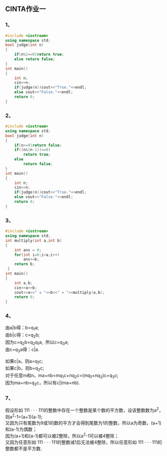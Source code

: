 ## CINTA作业一
### 1、
``` c++
#include <iostream>
using namespace std;
bool judge(int n)
{
	if(n%2==0)return true;
	else return false;
}
int main()
{
	int n;
	cin>>n;
	if(judge(n))cout<<"True."<<endl;
	else cout<<"False."<<endl;
	return 0;
}
```
### 2、
``` c++
#include <iostream>
using namespace std;
bool judge(int n)
{
	if(n<=0)return false;
	if((n&(n-1))==0)
		return true;
	else 
		return false;
}
int main()
{
	int n;
	cin>>n;
	if(judge(n))cout<<"True."<<endl;
	else cout<<"False."<<endl;
	return 0;
}
```
### 3、
``` c++
#include <iostream>
using namespace std;
int multiply(int a,int b)
{
	int ans = 0;
	for(int i=0;i<a;i++)
		ans+=b;
	return b;
 } 
int main()
{
	int a,b;
	cin>>a>>b;
	cout<<a<<" x "<<b<<" = "<<multiply(a,b);
	return 0;
}
```
### 4、
由a|b得：b=q<sub>1</sub>a;    
由b|c得：c=q<sub>2</sub>b;  
因为c=q<sub>2</sub>b=q<sub>2</sub>q<sub>1</sub>a, $~$所以c=q<sub>3</sub>a;  
由c=q<sub>3</sub>a得：c|a.  
  
如果c|a，则a=q<sub>1</sub>c;  
如果c|b，则b=q<sub>2</sub>c;  
对于任意m和n，ma+nb=mq<sub>1</sub>c+nq<sub>2</sub>c=(mq<sub>1</sub>+nq<sub>2</sub>)c=q<sub>3</sub>c;  
因为ma+nb=q<sub>3</sub>c，所以有c|(ma+nb).
### 7、
假设形如 111 · · · 111的整数中存在一个整数是某个数的平方数，设该整数数为a<sup>2</sup>，则a<sup>2</sup>-1=(a+1)(a-1);  
又因为只有尾数为9或1的数的平方才会得到尾数为1的整数，所以a为奇数，(a+1)和(a-1)为偶数；  
因为(a+1)和(a-1)都可以被2整除，所以a<sup>2</sup>-1可以被4整除；  
又因为任意形如 111 · · · 111的整数减1后无法被4整除，所以任意形如 111 · · · 111的整数都不是平方数.
